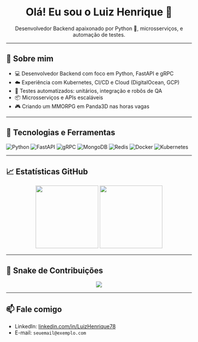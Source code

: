 <h1 align="center">Olá! Eu sou o Luiz Henrique 👋</h1>

<p align="center">
  Desenvolvedor Backend apaixonado por Python 🐍, microsserviços, e automação de testes.
</p>

---

## 🚀 Sobre mim

- 💻 Desenvolvedor Backend com foco em Python, FastAPI e gRPC  
- ☁️ Experiência com Kubernetes, CI/CD e Cloud (DigitalOcean, GCP)  
- 🧪 Testes automatizados: unitários, integração e robôs de QA  
- 📦 Microsserviços e APIs escaláveis  
- 🎮 Criando um MMORPG em Panda3D nas horas vagas

---

## 🧠 Tecnologias e Ferramentas

![Python](https://img.shields.io/badge/Python-3670A0?style=for-the-badge&logo=python&logoColor=white)
![FastAPI](https://img.shields.io/badge/FastAPI-009688?style=for-the-badge&logo=fastapi&logoColor=white)
![gRPC](https://img.shields.io/badge/gRPC-4285F4?style=for-the-badge&logo=grpc&logoColor=white)
![MongoDB](https://img.shields.io/badge/MongoDB-4EA94B?style=for-the-badge&logo=mongodb&logoColor=white)
![Redis](https://img.shields.io/badge/Redis-DC382D?style=for-the-badge&logo=redis&logoColor=white)
![Docker](https://img.shields.io/badge/Docker-2496ED?style=for-the-badge&logo=docker&logoColor=white)
![Kubernetes](https://img.shields.io/badge/Kubernetes-326CE5?style=for-the-badge&logo=kubernetes&logoColor=white)

---

## 📈 Estatísticas GitHub

<div align="center">
  <img height="170" src="https://github-readme-stats.vercel.app/api?username=LuizHenrique78&show_icons=true&theme=radical&count_private=true&hide_title=true"/>
  <img height="170" src="https://github-readme-stats.vercel.app/api/top-langs/?username=LuizHenrique78&layout=compact&langs_count=8&theme=radical"/>
</div>

---

## 🐍 Snake de Contribuições

<p align="center">
  <img src="https://raw.githubusercontent.com/LuizHenrique78/LuizHenrique78/output/github-contribution-grid-snake.svg" />
</p>

---

## 📫 Fale comigo

- LinkedIn: [linkedin.com/in/LuizHenrique78](https://www.linkedin.com/in/LuizHenrique78)
- E-mail: `seuemail@exemplo.com`  
